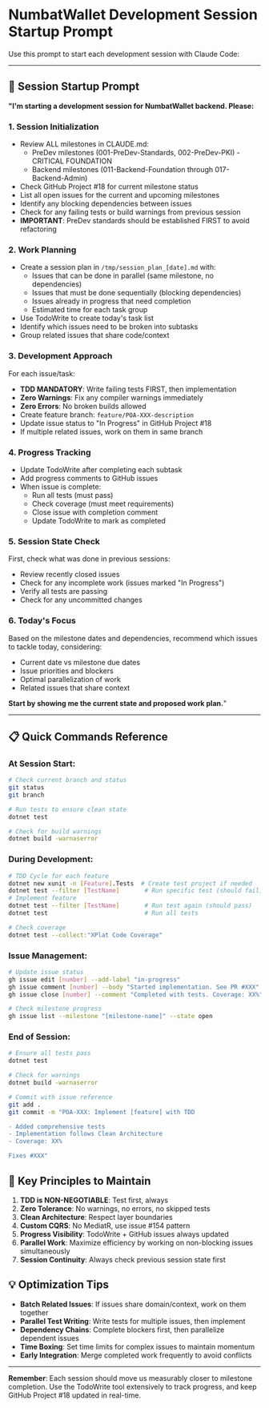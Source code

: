 # NumbatWallet Development Session Startup Prompt

Use this prompt to start each development session with Claude Code:

---

## 🚀 Session Startup Prompt

**"I'm starting a development session for NumbatWallet backend. Please:**

### 1. Session Initialization
- Review ALL milestones in CLAUDE.md:
  - PreDev milestones (001-PreDev-Standards, 002-PreDev-PKI) - CRITICAL FOUNDATION
  - Backend milestones (011-Backend-Foundation through 017-Backend-Admin)
- Check GitHub Project #18 for current milestone status
- List all open issues for the current and upcoming milestones
- Identify any blocking dependencies between issues
- Check for any failing tests or build warnings from previous session
- **IMPORTANT**: PreDev standards should be established FIRST to avoid refactoring

### 2. Work Planning
- Create a session plan in `/tmp/session_plan_[date].md` with:
  - Issues that can be done in parallel (same milestone, no dependencies)
  - Issues that must be done sequentially (blocking dependencies)
  - Issues already in progress that need completion
  - Estimated time for each task group
- Use TodoWrite to create today's task list
- Identify which issues need to be broken into subtasks
- Group related issues that share code/context

### 3. Development Approach
For each issue/task:
- **TDD MANDATORY**: Write failing tests FIRST, then implementation
- **Zero Warnings**: Fix any compiler warnings immediately
- **Zero Errors**: No broken builds allowed
- Create feature branch: `feature/POA-XXX-description`
- Update issue status to "In Progress" in GitHub Project #18
- If multiple related issues, work on them in same branch

### 4. Progress Tracking
- Update TodoWrite after completing each subtask
- Add progress comments to GitHub issues
- When issue is complete:
  - Run all tests (must pass)
  - Check coverage (must meet requirements)
  - Close issue with completion comment
  - Update TodoWrite to mark as completed

### 5. Session State Check
First, check what was done in previous sessions:
- Review recently closed issues
- Check for any incomplete work (issues marked "In Progress")
- Verify all tests are passing
- Check for any uncommitted changes

### 6. Today's Focus
Based on the milestone dates and dependencies, recommend which issues to tackle today, considering:
- Current date vs milestone due dates
- Issue priorities and blockers
- Optimal parallelization of work
- Related issues that share context

**Start by showing me the current state and proposed work plan.**"

---

## 📋 Quick Commands Reference

### At Session Start:
```bash
# Check current branch and status
git status
git branch

# Run tests to ensure clean state
dotnet test

# Check for build warnings
dotnet build -warnaserror
```

### During Development:
```bash
# TDD Cycle for each feature
dotnet new xunit -n [Feature].Tests  # Create test project if needed
dotnet test --filter [TestName]       # Run specific test (should fail)
# Implement feature
dotnet test --filter [TestName]       # Run test again (should pass)
dotnet test                           # Run all tests

# Check coverage
dotnet test --collect:"XPlat Code Coverage"
```

### Issue Management:
```bash
# Update issue status
gh issue edit [number] --add-label "in-progress"
gh issue comment [number] --body "Started implementation. See PR #XXX"
gh issue close [number] --comment "Completed with tests. Coverage: XX%"

# Check milestone progress
gh issue list --milestone "[milestone-name]" --state open
```

### End of Session:
```bash
# Ensure all tests pass
dotnet test

# Check for warnings
dotnet build -warnaserror

# Commit with issue reference
git add .
git commit -m "POA-XXX: Implement [feature] with TDD

- Added comprehensive tests
- Implementation follows Clean Architecture
- Coverage: XX%

Fixes #XXX"
```

## 🎯 Key Principles to Maintain

1. **TDD is NON-NEGOTIABLE**: Test first, always
2. **Zero Tolerance**: No warnings, no errors, no skipped tests
3. **Clean Architecture**: Respect layer boundaries
4. **Custom CQRS**: No MediatR, use issue #154 pattern
5. **Progress Visibility**: TodoWrite + GitHub issues always updated
6. **Parallel Work**: Maximize efficiency by working on non-blocking issues simultaneously
7. **Session Continuity**: Always check previous session state first

## 💡 Optimization Tips

- **Batch Related Issues**: If issues share domain/context, work on them together
- **Parallel Test Writing**: Write tests for multiple issues, then implement
- **Dependency Chains**: Complete blockers first, then parallelize dependent issues
- **Time Boxing**: Set time limits for complex issues to maintain momentum
- **Early Integration**: Merge completed work frequently to avoid conflicts

---

**Remember**: Each session should move us measurably closer to milestone completion. Use the TodoWrite tool extensively to track progress, and keep GitHub Project #18 updated in real-time.